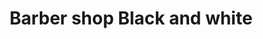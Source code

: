 ---
title: "Barber shop Black and white"
url: /majadahonda/barber-shop-black-and-white/
shop: peluquería
---